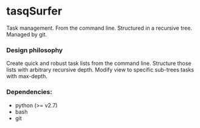 # tasqSurfer
Task management. From the command line. Structured in a recursive tree. Managed by git.

### Design philosophy

Create quick and robust task lists from the command line. Structure those lists with arbitrary recursive depth. Modify view to specific sub-trees tasks with max-depth.

### Dependencies:

- python (>= v2.7)
- bash
- git
